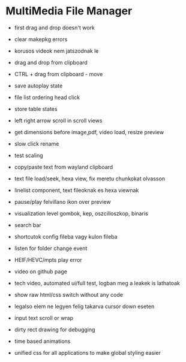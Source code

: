 # MultiMedia File Manager

- first drag and drop doesn't work
- clear makepkg errors

- korusos videok nem jatszodnak le
- drag and drop from clipboard
- CTRL + drag from clipboard - move
- save autoplay state
- file list ordering head click
- store table states
- left right arrow scroll in scroll views
- get dimensions before image,pdf, video load, resize preview
- slow click rename
- test scaling
- copy/paste text from wayland clipboard
- text file load/seek, hexa view, fix meretu chunkokat olvasson
- linelist component, text fileoknak es hexa viewnak
- pause/play felvillano ikon over preview
- visualization level gombok, kep, oszcilloszkop, binaris
- search bar
- shortcutok config fileba vagy kulon fileba
- listen for folder change event
- HEIF/HEVC/mpts play error

- video on github page
- tech video, automated ui/full test, logban meg a leakek is lathatoak

- show raw html/css switch without any code
- legalso elem ne legyen felig takarva cursor down eseten
- input text scroll or wrap  
- dirty rect drawing for debugging
- time based animations
- unified css for all applications to make global styling easier
